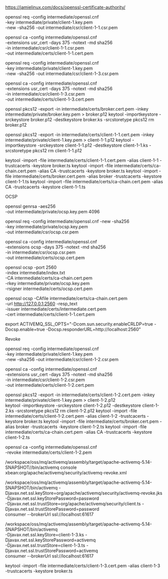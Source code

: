 https://jamielinux.com/docs/openssl-certificate-authority/

openssl req -config intermediate/openssl.cnf \
      -key intermediate/private/client-1.key.pem \
      -new -sha256 -out intermediate/csr/client-1-1.csr.pem

openssl ca -config intermediate/openssl.cnf \
      -extensions usr_cert -days 375 -notext -md sha256 \
      -in intermediate/csr/client-1-1.csr.pem \
      -out intermediate/certs/client-1-1.cert.pem


openssl req -config intermediate/openssl.cnf \
      -key intermediate/private/client-1.key.pem \
      -new -sha256 -out intermediate/csr/client-1-3.csr.pem      

openssl ca -config intermediate/openssl.cnf \
      -extensions usr_cert -days 375 -notext -md sha256 \
      -in intermediate/csr/client-1-3.csr.pem \
      -out intermediate/certs/client-1-3.cert.pem      



openssl pkcs12 -export -in intermediate/certs/broker.cert.pem -inkey intermediate/private/broker.key.pem > broker.p12
keytool -importkeystore -srckeystore broker.p12 -destkeystore broker.ks -srcstoretype pkcs12
rm broker.p12

openssl pkcs12 -export -in intermediate/certs/client-1-1.cert.pem -inkey intermediate/private/client-1.key.pem > client-1-1.p12
keytool -importkeystore -srckeystore client-1-1.p12 -destkeystore client-1-1.ks -srcstoretype pkcs12
rm client-1-1.p12



keytool -import -file intermediate/certs/client-1-1.cert.pem -alias client-1-1 -trustcacerts -keystore broker.ts
keytool -import -file intermediate/certs/ca-chain.cert.pem -alias CA -trustcacerts -keystore broker.ts
keytool -import -file intermediate/certs/broker.cert.pem -alias broker -trustcacerts -keystore client-1-1.ts
keytool -import -file intermediate/certs/ca-chain.cert.pem -alias CA -trustcacerts -keystore client-1-1.ts


OCSP

openssl genrsa -aes256 \
      -out intermediate/private/ocsp.key.pem 4096

openssl req -config intermediate/openssl.cnf -new -sha256 \
      -key intermediate/private/ocsp.key.pem \
      -out intermediate/csr/ocsp.csr.pem

openssl ca -config intermediate/openssl.cnf \
      -extensions ocsp -days 375 -notext -md sha256 \
      -in intermediate/csr/ocsp.csr.pem \
      -out intermediate/certs/ocsp.cert.pem      

openssl ocsp -port 2560 \
      -index intermediate/index.txt \
      -CA intermediate/certs/ca-chain.cert.pem \
      -rkey intermediate/private/ocsp.key.pem \
      -rsigner intermediate/certs/ocsp.cert.pem

openssl ocsp -CAfile intermediate/certs/ca-chain.cert.pem \
      -url http://127.0.0.1:2560 -resp_text \
      -issuer intermediate/certs/intermediate.cert.pem \
      -cert intermediate/certs/client-1-1.cert.pem      
     

export ACTIVEMQ_SSL_OPTS="-Dcom.sun.security.enableCRLDP=true -Docsp.enable=true -Docsp.responderURL=http://localhost:2560"     


Revoke

openssl req -config intermediate/openssl.cnf \
      -key intermediate/private/client-1.key.pem \
      -new -sha256 -out intermediate/csr/client-1-2.csr.pem

openssl ca -config intermediate/openssl.cnf \
      -extensions usr_cert -days 375 -notext -md sha256 \
      -in intermediate/csr/client-1-2.csr.pem \
      -out intermediate/certs/client-1-2.cert.pem      

openssl pkcs12 -export -in intermediate/certs/client-1-2.cert.pem -inkey intermediate/private/client-1.key.pem > client-1-2.p12      
keytool -importkeystore -srckeystore client-1-2.p12 -destkeystore client-1-2.ks -srcstoretype pkcs12
rm client-1-2.p12
keytool -import -file intermediate/certs/client-1-2.cert.pem -alias client-1-2 -trustcacerts -keystore broker.ts
keytool -import -file intermediate/certs/broker.cert.pem -alias broker -trustcacerts -keystore client-1-2.ts
keytool -import -file intermediate/certs/ca-chain.cert.pem -alias CA -trustcacerts -keystore client-1-2.ts


openssl ca -config intermediate/openssl.cnf \
      -revoke intermediate/certs/client-1-2.pem

/workspace/oss/mq/activemq/assembly/target/apache-activemq-5.14-SNAPSHOT//bin/activemq console xbean:org/apache/activemq/security/activemq-revoke.xml

/workspace/oss/mq/activemq/assembly/target/apache-activemq-5.14-SNAPSHOT/bin/activemq -Djavax.net.ssl.keyStore=org/apache/activemq/security/activemq-revoke.jks -Djavax.net.ssl.keyStorePassword=password \
-Djavax.net.ssl.trustStore=org/apache/activemq/security/client.ts -Djavax.net.ssl.trustStorePassword=password \
consumer --brokerUrl ssl://localhost:61617

/workspace/oss/mq/activemq/assembly/target/apache-activemq-5.14-SNAPSHOT/bin/activemq \
-Djavax.net.ssl.keyStore=client-1-3.ks -Djavax.net.ssl.keyStorePassword=activemq \
-Djavax.net.ssl.trustStore=client-1-3.ts -Djavax.net.ssl.trustStorePassword=activemq \
consumer --brokerUrl ssl://localhost:61617

keytool -import -file intermediate/certs/client-1-3.cert.pem -alias client-1-3 -trustcacerts -keystore broker.ts
